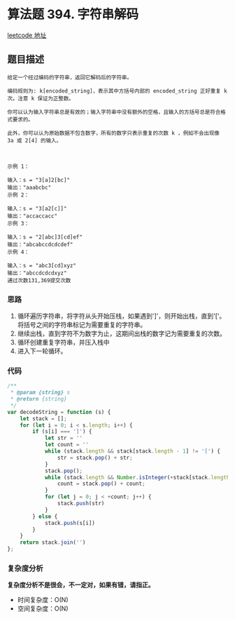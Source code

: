 # 算法题 394. 字符串解码
[leetcode 地址](https://leetcode-cn.com/problems/decode-string/)

## 题目描述

```
给定一个经过编码的字符串，返回它解码后的字符串。

编码规则为: k[encoded_string]，表示其中方括号内部的 encoded_string 正好重复 k 次。注意 k 保证为正整数。

你可以认为输入字符串总是有效的；输入字符串中没有额外的空格，且输入的方括号总是符合格式要求的。

此外，你可以认为原始数据不包含数字，所有的数字只表示重复的次数 k ，例如不会出现像 3a 或 2[4] 的输入。



示例 1：

输入：s = "3[a]2[bc]"
输出："aaabcbc"
示例 2：

输入：s = "3[a2[c]]"
输出："accaccacc"
示例 3：

输入：s = "2[abc]3[cd]ef"
输出："abcabccdcdcdef"
示例 4：

输入：s = "abc3[cd]xyz"
输出："abccdcdcdxyz"
通过次数131,369提交次数

```

### 思路

1. 循环遍历字符串，将字符从头开始压栈，如果遇到']'，则开始出栈，直到'['。将括号之间的字符串标记为需要重复的字符串。
2. 继续出栈，直到字符不为数字为止，这期间出栈的数字记为需要重复的次数。
3. 循环创建重复字符串，并压入栈中
4. 进入下一轮循环。

### 代码
```javascript
/**
 * @param {string} s
 * @return {string}
 */
var decodeString = function (s) {
    let stack = [];
    for (let i = 0; i < s.length; i++) {
        if (s[i] === ']') {
            let str = ''
            let count = ''
            while (stack.length && stack[stack.length - 1] != '[') {
                str = stack.pop() + str;
            }
            stack.pop();
            while (stack.length && Number.isInteger(+stack[stack.length - 1])) {
                count = stack.pop() + count;
            }
            for (let j = 0; j < +count; j++) {
                stack.push(str)
            }
        } else {
            stack.push(s[i])
        }
    }
    return stack.join('')
};
```
### 复杂度分析
**复杂度分析不是很会，不一定对，如果有错，请指正。**
- 时间复杂度：O(N)
- 空间复杂度：O(N)
